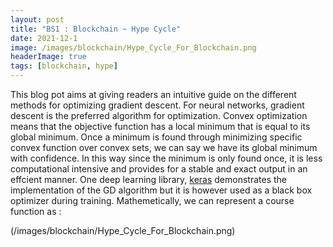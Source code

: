 ```yaml
---
layout: post
title: "BS1 : Blockchain ~ Hype Cycle"
date: 2021-12-1
image: /images/blockchain/Hype_Cycle_For_Blockchain.png
headerImage: true
tags: [blockchain, hype] 
---
```


This blog pot aims at giving readers an intuitive guide on the different methods for optimizing gradient descent. For neural networks, gradient descent is the preferred algorithm for optimization. 
Convex optimization means that the objective function has a local minimum that is equal to its global minimum. Once a minimum is found through minimizing specific convex function over convex sets, we can say we have its global minimum with confidence. In this way since the minimum is only found once, it is less computational intensive and provides for a stable and exact output in an effcient manner. One deep learning library, [keras](https://keras.io/api/optimizers/) demonstrates the implementation of the GD algorithm but it is however used as a black box optimizer during training. Mathemetically, we can represent a course function as : 

(/images/blockchain/Hype_Cycle_For_Blockchain.png)


